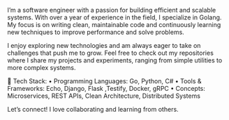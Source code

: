 I’m a software engineer with a passion for building efficient and scalable systems. With over a year of experience in the field, I specialize in Golang. My focus is on writing clean, maintainable code and continuously learning new techniques to improve performance and solve problems.

I enjoy exploring new technologies and am always eager to take on challenges that push me to grow. Feel free to check out my repositories where I share my projects and experiments, ranging from simple utilities to more complex systems.

🔧 Tech Stack:
	•	Programming Languages: Go, Python, C#
	•	Tools & Frameworks: Echo, Django, Flask ,Testify, Docker, gRPC
	•	Concepts: Microservices, REST APIs, Clean Architecture, Distributed Systems

Let’s connect! I love collaborating and learning from others.
